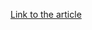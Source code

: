 [Link to the article](https://www.hexacorn.com/blog/2024/12/20/windows-server-2022-and-msmpeng-exe/)
